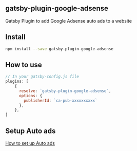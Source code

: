 ## gatsby-plugin-google-adsense

Gatsby Plugin to add Google Adsense auto ads to a website

## Install

```bash
npm install --save gatsby-plugin-google-adsense
```

## How to use

```javascript
// In your gatsby-config.js file
plugins: [
    {
      resolve: `gatsby-plugin-google-adsense`,
      options: {
        publisherId: `ca-pub-xxxxxxxxxx`
      },
    },
]
```

## Setup Auto ads

[How to set up Auto ads](https://support.google.com/adsense/answer/7480616?hl=en)
